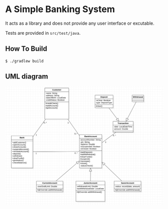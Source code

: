 # A Simple Banking System

It acts as a library and does not provide any user interface or excutable.

Tests are provided in `src/test/java`.

## How To Build

```shell
$ ./gradlew build
```

## UML diagram

![uml](./uml.png)
